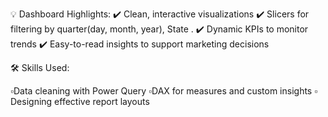 💡 Dashboard Highlights:
✔️ Clean, interactive visualizations
✔️ Slicers for filtering by quarter(day, month, year), State .
✔️ Dynamic KPIs to monitor trends
✔️ Easy-to-read insights to support marketing decisions

🛠️ Skills Used:

▫️Data cleaning with Power Query
▫️DAX for measures and custom insights
▫️ Designing effective report layouts

